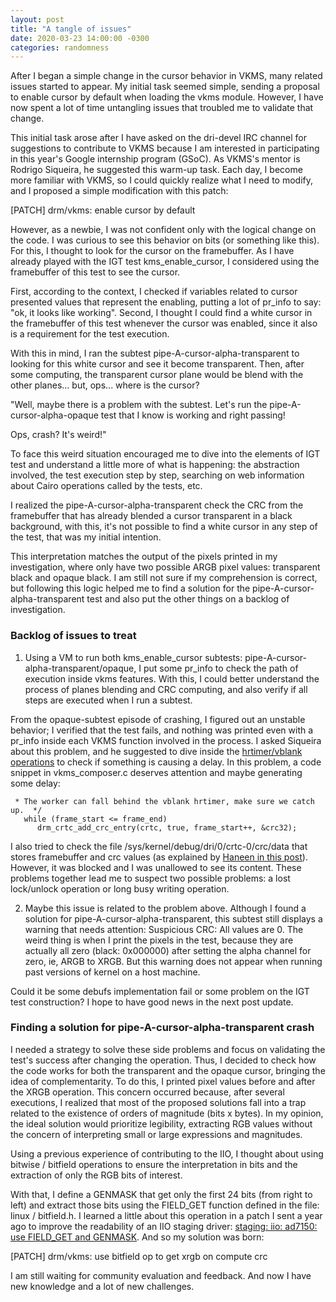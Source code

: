```yaml
---
layout: post
title: "A tangle of issues"
date: 2020-03-23 14:00:00 -0300
categories: randomness
--- 
```


After I began a simple change in the cursor behavior in VKMS, many related
issues started to appear. My initial task seemed simple, sending a proposal to
enable cursor by default when loading the vkms module. However, I have now
spent a lot of time untangling issues that troubled me to validate that change.

This initial task arose after I have asked on the dri-devel IRC channel for
suggestions to contribute to VKMS because I am interested in participating in
this year's Google internship program (GSoC). As VKMS's mentor is Rodrigo
Siqueira, he suggested this warm-up task. Each day, I become more familiar with
VKMS, so I could quickly realize what I need to modify, and I proposed a simple
modification with this patch:

[PATCH] drm/vkms: enable cursor by default

However,  as a newbie, I was not confident only with the logical change on the
code. I was curious to see this behavior on bits (or something like this). For
this, I thought to look for the cursor on the framebuffer. As I have already
played with the IGT test kms\_enable\_cursor, I considered using the framebuffer
of this test to see the cursor.

First, according to the context, I checked if variables related to cursor
presented values that represent the enabling, putting a lot of pr_info to
say: "ok, it looks like working". Second, I thought I could find a white
cursor in the framebuffer of this test whenever the cursor was enabled, since
it also is a requirement for the test execution.

With this in mind, I ran the subtest pipe-A-cursor-alpha-transparent to
looking for this white cursor and see it become transparent. Then, after some
computing, the transparent cursor plane would be blend with the other planes...
but, ops... where is the cursor?

"Well, maybe there is a problem with the subtest. Let's run the
pipe-A-cursor-alpha-opaque test that I know is working and right passing! 

Ops, crash? It's weird!"

To face this weird situation encouraged me to dive into the elements of IGT
test and understand a little more of what is happening: the abstraction
involved, the test execution step by step, searching on web information about
Cairo operations called by the tests, etc.

I realized the pipe-A-cursor-alpha-transparent check the CRC from the framebuffer
that has already blended a cursor transparent in a black background, with this,
it's not possible to find a white cursor in any step of the test, that was my
initial intention.

This interpretation matches the output of the pixels printed in my investigation,
where only have two possible ARGB pixel values: transparent black and opaque
black. I am still not sure if my comprehension is correct, but following this logic
helped me to find a solution for the pipe-A-cursor-alpha-transparent test and also
put the other things on a backlog of investigation.

### Backlog of issues to treat

1. Using a VM to run both kms\_enable\_cursor subtests:
   pipe-A-cursor-alpha-transparent/opaque, I put some pr\_info to check the path
of execution inside vkms features. With this, I could better understand the process
of planes blending and CRC computing, and also verify if all steps are executed
when I run a subtest. 

From the opaque-subtest episode of crashing, I figured out an unstable behavior;
I verified that the test fails, and nothing was printed even with a pr\_info inside
each VKMS function involved in the process. I asked Siqueira about this problem,
and he suggested to dive inside the [hrtimer/vblank
operations](https://siqueira.tech/report/add-infrastructure-for-vblank-and-page-flip-events-simulated-via-hrtimer-in-vkms/) to check if something is causing a delay. In this problem, a code snippet in
vkms\_composer.c deserves attention and maybe generating some delay:

``` /*
 * The worker can fall behind the vblank hrtimer, make sure we catch up.  */
   while (frame_start <= frame_end)
      drm_crtc_add_crc_entry(crtc, true, frame_start++, &crc32);

```

I also tried to check the file /sys/kernel/debug/dri/0/crtc-0/crc/data that
stores framebuffer and crc values (as explained by [Haneen in this
post](http://haneensa.github.io/2018/09/09/CRC/)). However, it was blocked and I was
unallowed to see its content. These problems together lead me to suspect two possible
problems: a lost lock/unlock operation or long busy writing operation.

2. Maybe this issue is related to the problem above. Although I found a solution
for pipe-A-cursor-alpha-transparent, this subtest still displays a warning that
needs attention: Suspicious CRC: All values are 0. The weird thing is when I
print the pixels in the test, because they are actually all zero (black: 0x000000)
after setting the alpha channel for zero, ie, ARGB to XRGB. But this warning does
not appear when running past versions of kernel on a host machine.

Could it be some debufs implementation fail or some problem on the IGT test
construction? I hope to have good news in the next post update.

### Finding a solution for pipe-A-cursor-alpha-transparent crash

I needed a strategy to solve these side problems and focus on validating the
test's success after changing the operation. Thus, I decided to check how the
code works for both the transparent and the opaque cursor, bringing the idea
of complementarity. To do this, I printed pixel values before and after the
XRGB operation. This concern occurred because, after several executions, I
realized that most of the proposed solutions fall into a trap related to the
existence of orders of magnitude (bits x bytes). In my opinion, the ideal
solution would prioritize legibility, extracting RGB values without the
concern of interpreting small or large expressions and magnitudes.

Using a previous experience of contributing to the IIO, I thought about using
bitwise / bitfield operations to ensure the interpretation in bits and the
extraction of only the RGB bits of interest.

With that, I define a GENMASK that get only the first 24 bits (from
right to left) and extract those bits using the FIELD\_GET function defined in
the file: linux / bitfield.h. I learned a little about this operation in a
patch I sent a year ago to improve the readability of an IIO staging driver:
[staging: iio: ad7150: use FIELD\_GET and
GENMASK](https://patchwork.kernel.org/patch/10995927/). And so my solution was
born:

[PATCH] drm/vkms: use bitfield op to get xrgb on compute crc

I am still waiting for community evaluation and feedback. And now I have new
knowledge and a lot of new challenges.
